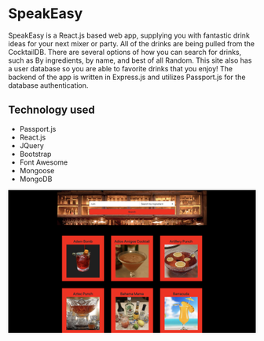 # SpeakEasy
SpeakEasy is a React.js based web app, supplying you with fantastic drink ideas for your next mixer or party. All of the drinks are being pulled from the CocktailDB. There are several options of how you can search for drinks, such as By ingredients, by name, and best of all Random. This site also has a user database so you are able to favorite drinks that you enjoy! The backend of the app is written in Express.js and utilizes Passport.js for the database authentication. 

## Technology used
* Passport.js 
* React.js
* JQuery
* Bootstrap
* Font Awesome
* Mongoose
* MongoDB

![Main page](https://github.com/cwp132/Speakeasy/blob/master/Images/speakeasyv2.png)
